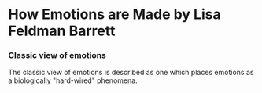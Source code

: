 # How Emotions are Made by Lisa Feldman Barrett

### Classic view of emotions

The classic view of emotions is described as one which places emotions as a
biologically "hard-wired" phenomena.

